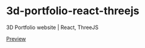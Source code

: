 # 3d-portfolio-react-threejs

3D Portfolio website | React, ThreeJS

[Preview](https://portfolio3d-dz.netlify.app/)

